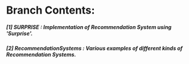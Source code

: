 # **Branch Contents:**
##### [1] SURPRISE : Implementation of Recommendation System using 'Surprise'.
##### [2] RecommendationSystems :  Various examples of different kinds of Recommendation Systems.
